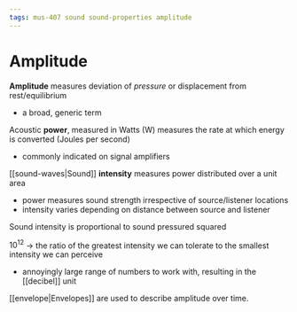 ```yaml
---
tags: mus-407 sound sound-properties amplitude
---
```


# Amplitude

**Amplitude** measures deviation of _pressure_ or displacement from rest/equilibrium

- a broad, generic term

Acoustic **power**, measured in Watts (W) measures the rate at which energy is converted (Joules per second)

- commonly indicated on signal amplifiers

[[sound-waves|Sound]] **intensity** measures power distributed over a unit area

- power measures sound strength irrespective of source/listener locations
- intensity varies depending on distance between source and listener

Sound intensity is proportional to sound pressured squared

$10^{12}$ → the ratio of the greatest intensity we can tolerate to the smallest intensity we can perceive

- annoyingly large range of numbers to work with, resulting in the [[decibel]] unit

[[envelope|Envelopes]] are used to describe amplitude over time.
